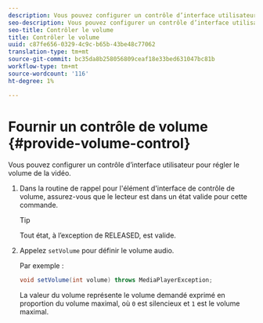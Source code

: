 ```yaml
---
description: Vous pouvez configurer un contrôle d’interface utilisateur pour régler le volume de la vidéo.
seo-description: Vous pouvez configurer un contrôle d’interface utilisateur pour régler le volume de la vidéo.
seo-title: Contrôler le volume
title: Contrôler le volume
uuid: c87fe656-0329-4c9c-b65b-43be48c77062
translation-type: tm+mt
source-git-commit: bc35da8b258056809ceaf18e33bed631047bc81b
workflow-type: tm+mt
source-wordcount: '116'
ht-degree: 1%

---
```



# Fournir un contrôle de volume {#provide-volume-control}

Vous pouvez configurer un contrôle d’interface utilisateur pour régler le volume de la vidéo.

1. Dans la routine de rappel pour l&#39;élément d&#39;interface de contrôle de volume, assurez-vous que le lecteur est dans un état valide pour cette commande.

   >[!TIP]
   >
   >Tout état, à l’exception de RELEASED, est valide.

1. Appelez `setVolume` pour définir le volume audio.

   Par exemple :

   ```java
   void setVolume(int volume) throws MediaPlayerException;
   ```

   La valeur du volume représente le volume demandé exprimé en proportion du volume maximal, où `0` est silencieux et `1` est le volume maximal.